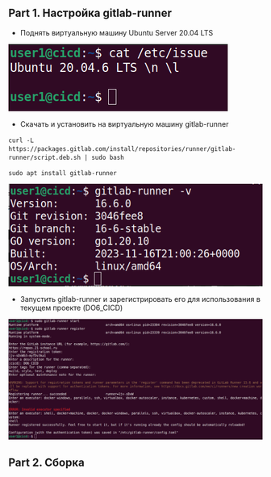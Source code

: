## Part 1. Настройка gitlab-runner

- Поднять виртуальную машину Ubuntu Server 20.04 LTS

![](imgs/part-1_1.1.png) 

- Скачать и установить на виртуальную машину gitlab-runner

``curl -L https://packages.gitlab.com/install/repositories/runner/gitlab-runner/script.deb.sh | sudo bash``

``sudo apt install gitlab-runner``

![](imgs/part-1_2.1.png) 

- Запустить gitlab-runner и зарегистрировать его для использования в текущем проекте (DO6_CICD)

![](imgs/part-1_3.1.png) 

## Part 2. Сборка

